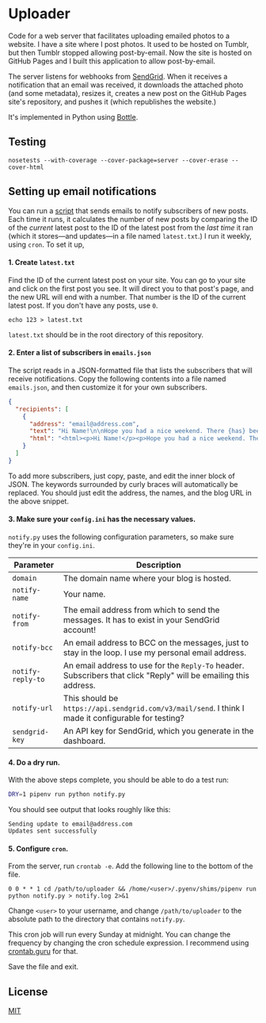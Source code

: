 # Uploader

Code for a web server that facilitates uploading emailed photos to a website.
I have a site where I post photos. It used to be hosted on Tumblr, but then
Tumblr stopped allowing post-by-email. Now the site is hosted on GitHub Pages
and I built this application to allow post-by-email.

The server listens for webhooks from [SendGrid](https://www.sendgrid.com/). When
it receives a notification that an email was received, it downloads the
attached photo (and some metadata), resizes it, creates a new post on the
GitHub Pages site's repository, and pushes it (which republishes the website.)

It's implemented in Python using [Bottle](https://bottlepy.org/docs/dev/).

## Testing

```
nosetests --with-coverage --cover-package=server --cover-erase --cover-html
```

## Setting up email notifications

You can run a [script](notify.py) that sends emails to notify subscribers of new
posts. Each time it runs, it calculates the number of new posts by comparing the
ID of the *current* latest post to the ID of the latest post from the *last time*
it ran (which it stores&mdash;and updates&mdash;in a file named `latest.txt`.) I
run it weekly, using `cron`. To set it up,

#### 1. Create `latest.txt`

Find the ID of the current latest post on your site. You can go to your site and
click on the first post you see. It will direct you to that post's page, and the
new URL will end with a number. That number is the ID of the current latest post.
If you don't have any posts, use `0`.

```
echo 123 > latest.txt
```

`latest.txt` should be in the root directory of this repository.

#### 2. Enter a list of subscribers in `emails.json`

The script reads in a JSON-formatted file that lists the subscribers that will
receive notifications. Copy the following contents into a file named
`emails.json`, and then customize it for your own subscribers.

```json
{
  "recipients": [
    {
      "address": "email@address.com",
      "text": "Hi Name!\n\nHope you had a nice weekend. There {has} been {n} new {post} since last week. You can see {it} at http://blog.example.com/.\n\nWarmly,\nAaron",
      "html": "<html><p>Hi Name!</p><p>Hope you had a nice weekend. There {has} been <strong style=\"color: #2e8540;\">{n}</strong> new {post} since last week. You can see {it} <a href=\"http://blog.example.com/\">on the blog</a>.</p><p>Warmly,<br>Aaron</p></html>"
    }
  ]
}
```

To add more subscribers, just copy, paste, and edit the inner block of JSON. The
keywords surrounded by curly braces will automatically be replaced. You should
just edit the address, the names, and the blog URL in the above snippet.

#### 3. Make sure your `config.ini` has the necessary values.

`notify.py` uses the following configuration parameters, so make sure they're
in your `config.ini`.

| Parameter | Description |
| --------- | ----------- |
| `domain` | The domain name where your blog is hosted. |
| `notify-name` | Your name. |
| `notify-from` | The email address from which to send the messages. It has to exist in your SendGrid account! |
| `notify-bcc` | An email address to BCC on the messages, just to stay in the loop. I use my personal email address. |
| `notify-reply-to` | An email address to use for the `Reply-To` header. Subscribers that click "Reply" will be emailing this address. |
| `notify-url` | This should be `https://api.sendgrid.com/v3/mail/send`. I think I made it configurable for testing? |
| `sendgrid-key` | An API key for SendGrid, which you generate in the dashboard. |

#### 4. Do a dry run.

With the above steps complete, you should be able to do a test run:

```sh
DRY=1 pipenv run python notify.py
```

You should see output that looks roughly like this:

```
Sending update to email@address.com
Updates sent successfully
```

#### 5. Configure `cron`.

From the server, run `crontab -e`. Add the following line to the bottom of the file.

```
0 0 * * 1 cd /path/to/uploader && /home/<user>/.pyenv/shims/pipenv run python notify.py > notify.log 2>&1
```

Change `<user>` to your username, and change `/path/to/uploader` to the absolute path
to the directory that contains `notify.py`.

This cron job will run every Sunday at midnight. You can change the frequency by changing
the cron schedule expression. I recommend using [crontab.guru](https://crontab.guru/) for that.

Save the file and exit.

## License

[MIT](LICENSE)
